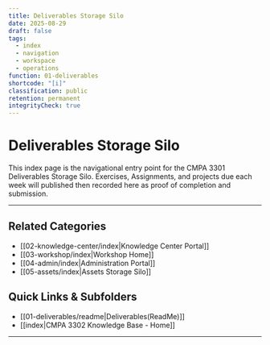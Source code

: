 ```yaml
---
title: Deliverables Storage Silo
date: 2025-08-29
draft: false
tags:
  - index
  - navigation
  - workspace
  - operations
function: 01-deliverables
shortcode: "[i]"
classification: public
retention: permanent
integrityCheck: true
---
```

# Deliverables Storage Silo

This index page is the navigational entry point for the CMPA 3301 Deliverables Storage Silo.  Exercises, Assignments, and projects due each week will published then recorded here as proof of completion and submission.

---
## Related Categories
- [[02-knowledge-center/index|Knowledge Center Portal]]
- [[03-workshop/index|Workshop Home]]
- [[04-admin/index|Administration Portal]]
- [[05-assets/index|Assets Storage Silo]]
## Quick Links & Subfolders  
- [[01-deliverables/readme|Deliverables(ReadMe)]]
- [[index|CMPA 3302 Knowledge Base - Home]]

---
